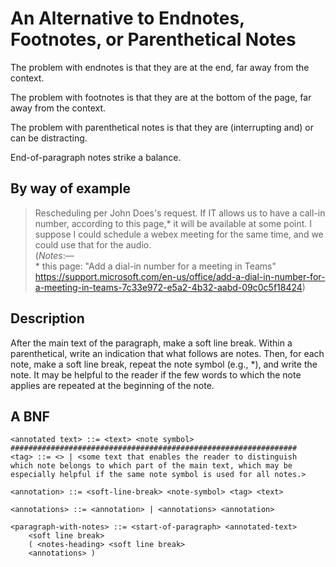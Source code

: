 An Alternative to Endnotes, Footnotes, or Parenthetical Notes
=============================================================

The problem with endnotes is that they are at the end, far away from the context.

The problem with footnotes is that they are at the bottom of the page, far away from the context.

The problem with parenthetical notes is that they are (interrupting and) or can be distracting.

End-of-paragraph notes strike a balance.

By way of example
-----------------

> Rescheduling per John Does's request.
> If IT allows us to have a call-in number,
> according to this page,\* it will be available at some point.
> I suppose I could schedule a webex meeting for the same time,
> and we could use that for the audio.<br/>
> (_Notes_:&mdash;<br/>\* this page:
> "Add a dial-in number for a meeting in Teams"
> https://support.microsoft.com/en-us/office/add-a-dial-in-number-for-a-meeting-in-teams-7c33e972-e5a2-4b32-aabd-09c0c5f18424)

Description
-----------

After the main text of the paragraph, make a soft line break.
Within a parenthetical, write an indication that what follows are notes.
Then, for each note, make a soft line break, repeat the note symbol (e.g., \*), and write the note.
It may be helpful to the reader if the few words to which the note applies are repeated at the beginning of the note.

A BNF
-----

    <annotated text> ::= <text> <note symbol>
    ################################################################
    <tag> ::= <> | <some text that enables the reader to distinguish
    which note belongs to which part of the main text, which may be
    especially helpful if the same note symbol is used for all notes.>
    
    <annotation> ::= <soft-line-break> <note-symbol> <tag> <text>
    
    <annotations> ::= <annotation> | <annotations> <annotation>
    
    <paragraph-with-notes> ::= <start-of-paragraph> <annotated-text>
        <soft line break>
        ( <notes-heading> <soft line break>
        <annotations> )
